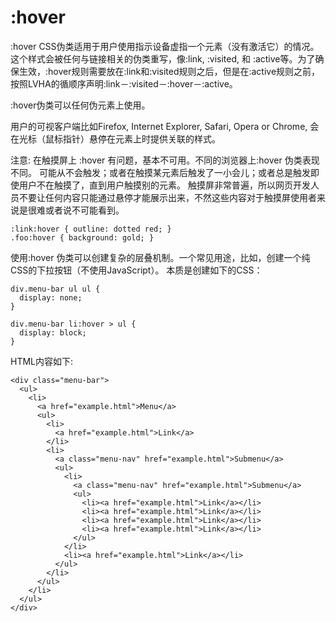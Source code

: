 # :hover

:hover CSS伪类适用于用户使用指示设备虚指一个元素（没有激活它）的情况。这个样式会被任何与链接相关的伪类重写，像:link, :visited, 和 :active等。为了确保生效，:hover规则需要放在:link和:visited规则之后，但是在:active规则之前，按照LVHA的循顺序声明:link－:visited－:hover－:active。


:hover伪类可以任何伪元素上使用。

用户的可视客户端比如Firefox, Internet Explorer, Safari, Opera or Chrome, 会在光标（鼠标指针）悬停在元素上时提供关联的样式。


注意: 在触摸屏上 :hover 有问题，基本不可用。不同的浏览器上:hover 伪类表现不同。 可能从不会触发；或者在触摸某元素后触发了一小会儿；或者总是触发即使用户不在触摸了，直到用户触摸别的元素。 触摸屏非常普遍，所以网页开发人员不要让任何内容只能通过悬停才能展示出来，不然这些内容对于触摸屏使用者来说是很难或者说不可能看到。


```
:link:hover { outline: dotted red; }
.foo:hover { background: gold; }
```

使用:hover 伪类可以创建复杂的层叠机制。一个常见用途，比如，创建一个纯CSS的下拉按钮（不使用JavaScript）。 本质是创建如下的CSS：

```
div.menu-bar ul ul {
  display: none;
}

div.menu-bar li:hover > ul {
  display: block;
}
```

HTML内容如下:
```
<div class="menu-bar">
  <ul>
    <li>
      <a href="example.html">Menu</a>
      <ul>
        <li>
          <a href="example.html">Link</a>
        </li>
        <li>
          <a class="menu-nav" href="example.html">Submenu</a>
          <ul>
            <li>
              <a class="menu-nav" href="example.html">Submenu</a>
              <ul>
                <li><a href="example.html">Link</a></li>
                <li><a href="example.html">Link</a></li>
                <li><a href="example.html">Link</a></li>
                <li><a href="example.html">Link</a></li>
              </ul>
            </li>
            <li><a href="example.html">Link</a></li>
          </ul>
        </li>
      </ul>
    </li>
  </ul>
</div>
```
